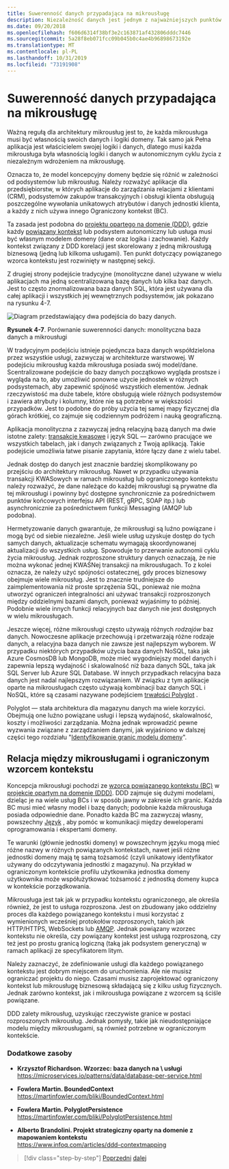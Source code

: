```yaml
---
title: Suwerenność danych przypadająca na mikrousługę
description: Niezależność danych jest jednym z najważniejszych punktów mikrousług. Każda mikrousługa musi być jedynym właścicielem swojej bazy danych, udostępniając ją innym osobom. Oczywiście wszystkie wystąpienia mikrousług nawiązują połączenie z tą samą bazą danych o wysokiej dostępności.
ms.date: 09/20/2018
ms.openlocfilehash: f606d6314f38bf3e2c163871af432806dddc7446
ms.sourcegitcommit: 5a28f8eb071fcc09b045b0c4ae4b96898673192e
ms.translationtype: MT
ms.contentlocale: pl-PL
ms.lasthandoff: 10/31/2019
ms.locfileid: "73191908"
---
```

# <a name="data-sovereignty-per-microservice"></a>Suwerenność danych przypadająca na mikrousługę

Ważną regułą dla architektury mikrousług jest to, że każda mikrousługa musi być własnością swoich danych i logiki domeny. Tak samo jak Pełna aplikacja jest właścicielem swojej logiki i danych, dlatego musi każda mikrousługa była własnością logiki i danych w autonomicznym cyklu życia z niezależnym wdrożeniem na mikrousługę.

Oznacza to, że model koncepcyjny domeny będzie się różnić w zależności od podsystemów lub mikrousług. Należy rozważyć aplikacje dla przedsiębiorstw, w których aplikacje do zarządzania relacjami z klientami (CRM), podsystemów zakupów transakcyjnych i obsługi klienta obsługują poszczególne wywołania unikatowych atrybutów i danych jednostki klienta, a każdy z nich używa innego Ograniczony kontekst (BC).

Ta zasada jest podobna do [projektu opartego na domenie (DDD)](https://en.wikipedia.org/wiki/Domain-driven_design), gdzie każdy [powiązany kontekst](https://martinfowler.com/bliki/BoundedContext.html) lub podsystem autonomiczny lub usługa musi być własnym modelem domeny (dane oraz logika i zachowanie). Każdy kontekst związany z DDD korelacji jest skorelowany z jedną mikrousługą biznesową (jedną lub kilkoma usługami). Ten punkt dotyczący powiązanego wzorca kontekstu jest rozwinięty w następnej sekcji.

Z drugiej strony podejście tradycyjne (monolityczne dane) używane w wielu aplikacjach ma jedną scentralizowaną bazę danych lub kilka baz danych. Jest to często znormalizowana baza danych SQL, która jest używana dla całej aplikacji i wszystkich jej wewnętrznych podsystemów, jak pokazano na rysunku 4-7.

![Diagram przedstawiający dwa podejścia do bazy danych.](./media/data-sovereignty-per-microservice/data-sovereignty-comparison.png)

**Rysunek 4-7**. Porównanie suwerenności danych: monolityczna baza danych a mikrousługi

W tradycyjnym podejściu istnieje pojedyncza baza danych współdzielona przez wszystkie usługi, zazwyczaj w architekturze warstwowej. W podejściu mikrousług każda mikrousługa posiada swój model/dane. Scentralizowane podejście do bazy danych początkowo wygląda prostsze i wygląda na to, aby umożliwić ponowne użycie jednostek w różnych podsystemach, aby zapewnić spójność wszystkich elementów. Jednak rzeczywistość ma duże tabele, które obsługują wiele różnych podsystemów i zawiera atrybuty i kolumny, które nie są potrzebne w większości przypadków. Jest to podobne do próby użycia tej samej mapy fizycznej dla górach krótkiej, co zajmuje się codziennym podróżem i nauką geograficzną.

Aplikacja monolityczna z zazwyczaj jedną relacyjną bazą danych ma dwie istotne zalety: [transakcje kwasowe](https://en.wikipedia.org/wiki/ACID) i język SQL — zarówno pracujące we wszystkich tabelach, jak i danych związanych z Twoją aplikacją. Takie podejście umożliwia łatwe pisanie zapytania, które łączy dane z wielu tabel.

Jednak dostęp do danych jest znacznie bardziej skomplikowany po przejściu do architektury mikrousług. Nawet w przypadku używania transakcji KWASowych w ramach mikrousług lub ograniczonego kontekstu należy rozważyć, że dane należące do każdej mikrousługi są prywatne dla tej mikrousługi i powinny być dostępne synchronicznie za pośrednictwem punktów końcowych interfejsu API (REST, gRPC, SOAP itp.) lub asynchronicznie za pośrednictwem funkcji Messaging (AMQP lub podobna).

Hermetyzowanie danych gwarantuje, że mikrousługi są luźno powiązane i mogą być od siebie niezależne. Jeśli wiele usług uzyskuje dostęp do tych samych danych, aktualizacje schematu wymagają skoordynowanej aktualizacji do wszystkich usług. Spowoduje to przerwanie autonomii cyklu życia mikrousług. Jednak rozproszone struktury danych oznaczają, że nie można wykonać jednej KWAŚNej transakcji na mikrousługach. To z kolei oznacza, że należy użyć spójności ostatecznej, gdy proces biznesowy obejmuje wiele mikrousług. Jest to znacznie trudniejsze do zaimplementowania niż proste sprzężenia SQL, ponieważ nie można utworzyć ograniczeń integralności ani używać transakcji rozproszonych między oddzielnymi bazami danych, ponieważ wyjaśnimy to później. Podobnie wiele innych funkcji relacyjnych baz danych nie jest dostępnych w wielu mikrousługach.

Jeszcze więcej, różne mikrousługi często używają różnych *rodzajów* baz danych. Nowoczesne aplikacje przechowują i przetwarzają różne rodzaje danych, a relacyjna baza danych nie zawsze jest najlepszym wyborem. W przypadku niektórych przypadków użycia baza danych NoSQL, taka jak Azure CosmosDB lub MongoDB, może mieć wygodniejszy model danych i zapewnia lepszą wydajność i skalowalność niż baza danych SQL, taka jak SQL Server lub Azure SQL Database. W innych przypadkach relacyjna baza danych jest nadal najlepszym rozwiązaniem. W związku z tym aplikacje oparte na mikrousługach często używają kombinacji baz danych SQL i NoSQL, które są czasami nazywane podejściem [trwałości Polyglot](https://martinfowler.com/bliki/PolyglotPersistence.html) .

Polyglot — stała architektura dla magazynu danych ma wiele korzyści. Obejmują one luźno powiązane usługi i lepszą wydajność, skalowalność, koszty i możliwości zarządzania. Można jednak wprowadzić pewne wyzwania związane z zarządzaniem danymi, jak wyjaśniono w dalszej części tego rozdziału "[Identyfikowanie granic modelu domeny](identify-microservice-domain-model-boundaries.md)".

## <a name="the-relationship-between-microservices-and-the-bounded-context-pattern"></a>Relacja między mikrousługami i ograniczonym wzorcem kontekstu

Koncepcja mikrousługi pochodzi ze [wzorca powiązanego kontekstu (BC)](https://martinfowler.com/bliki/BoundedContext.html) w [projekcie opartym na domenie (DDD)](https://en.wikipedia.org/wiki/Domain-driven_design). DDD zajmuje się dużymi modelami, dzieląc je na wiele usług BCs i w sposób jawny w zakresie ich granic. Każda BC musi mieć własny model i bazę danych; podobnie każda mikrousługa posiada odpowiednie dane. Ponadto każda BC ma zazwyczaj własny, powszechny [Język](https://martinfowler.com/bliki/UbiquitousLanguage.html) , aby pomóc w komunikacji między deweloperami oprogramowania i ekspertami domeny.

Te warunki (głównie jednostki domeny) w powszechnym języku mogą mieć różne nazwy w różnych powiązanych kontekstach, nawet jeśli różne jednostki domeny mają tę samą tożsamość (czyli unikatowy identyfikator używany do odczytywania jednostki z magazynu). Na przykład w ograniczonym kontekście profilu użytkownika jednostka domeny użytkownika może współużytkować tożsamość z jednostką domeny kupca w kontekście porządkowania.

Mikrousługa jest tak jak w przypadku kontekstu ograniczonego, ale określa również, że jest to usługa rozproszona. Jest on zbudowany jako oddzielny proces dla każdego powiązanego kontekstu i musi korzystać z wymienionych wcześniej protokołów rozproszonych, takich jak HTTP/HTTPS, WebSockets lub [AMQP](https://en.wikipedia.org/wiki/Advanced_Message_Queuing_Protocol). Jednak powiązany wzorzec kontekstu nie określa, czy powiązany kontekst jest usługą rozproszoną, czy też jest po prostu granicą logiczną (taką jak podsystem generyczną) w ramach aplikacji ze specyfikatorem litym.

Należy zaznaczyć, że zdefiniowanie usługi dla każdego powiązanego kontekstu jest dobrym miejscem do uruchomienia. Ale nie musisz ograniczać projektu do niego. Czasami musisz zaprojektować ograniczony kontekst lub mikrousługę biznesową składającą się z kilku usług fizycznych. Jednak zarówno kontekst, jak i mikrousługa powiązane z wzorcem są ściśle powiązane.

DDD zalety mikrousług, uzyskując rzeczywiste granice w postaci rozproszonych mikrousług. Jednak pomysły, takie jak nieudostępniające modelu między mikrousługami, są również potrzebne w ograniczonym kontekście.

### <a name="additional-resources"></a>Dodatkowe zasoby

- **Krzysztof Richardson. Wzorzec: baza danych na \ usługi**
  <https://microservices.io/patterns/data/database-per-service.html>

- **Fowlera Martin. BoundedContext** \
  <https://martinfowler.com/bliki/BoundedContext.html>

- **Fowlera Martin. PolyglotPersistence** \
  <https://martinfowler.com/bliki/PolyglotPersistence.html>

- **Alberto Brandolini. Projekt strategiczny oparty na domenie z mapowaniem kontekstu** \
  <https://www.infoq.com/articles/ddd-contextmapping>

>[!div class="step-by-step"]
>[Poprzedni](microservices-architecture.md)
>[dalej](logical-versus-physical-architecture.md)
